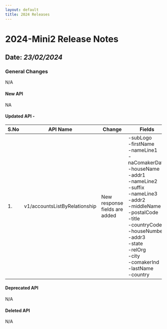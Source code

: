 ```yaml
---
layout: default
title: 2024 Releases
---
```


# 2024-Mini2 Release Notes

## Date: *23/02/2024*

### General Changes

N/A

#### New API

NA

#### Updated API -

| S.No       | API Name                      | Change                        | Fields                                                                                                                                                                                                                                                                                                                                   |
|------------|-------------------------------|-------------------------------|------------------------------------------------------------------------------------------------------------------------------------------------------------------------------------------------------------------------------------------------------------------------------------------------------------------------------------------|
| 1.         | v1/accountsListByRelationship | New response fields are added | -subLogo<br/> -firstName<br/> -nameLine1<br/> -naComakerData<br/> -houseName<br/> -addr1<br/> -nameLine2<br/> -suffix<br/> -nameLine3<br/> -addr2<br/> -middleName<br/> -postalCode<br/> -title<br/> -countryCode<br/> -houseNumber<br/> -addr3<br/> -state<br/> -relOrg<br/> -city<br/> -comakerInd<br/> -lastName<br/> -country<br/>   |

#### Deprecated API

N/A

#### Deleted API

N/A
